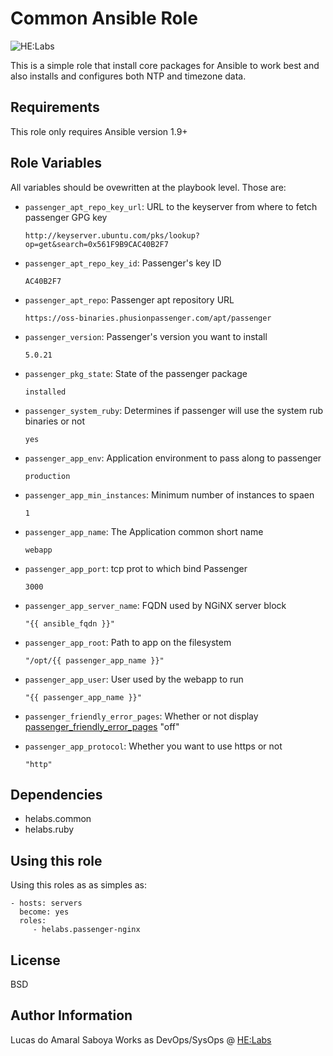 Common Ansible Role
=========

![HE:Labs](https://raw.githubusercontent.com/Helabs/helabs.github.com/master/images/logo.png "HE:Labs")

This is a simple role that install core packages for Ansible to work best and
also installs and configures both NTP and timezone data.

Requirements
------------

This role only requires Ansible version 1.9+

Role Variables
--------------

All variables should be ovewritten at the playbook level. Those are:

*   `passenger_apt_repo_key_url`: URL to the keyserver from where to fetch
passenger GPG key

        http://keyserver.ubuntu.com/pks/lookup?op=get&search=0x561F9B9CAC40B2F7

*   `passenger_apt_repo_key_id`: Passenger's key ID

        AC40B2F7

*   `passenger_apt_repo`: Passenger apt repository URL

        https://oss-binaries.phusionpassenger.com/apt/passenger

*   `passenger_version`: Passenger's version you want to install

        5.0.21

*   `passenger_pkg_state`: State of the passenger package

        installed

*   `passenger_system_ruby`: Determines if passenger will use the system rub
binaries or not

        yes

*   `passenger_app_env`: Application environment to pass along to passenger

        production

*   `passenger_app_min_instances`: Minimum number of instances to spaen

        1

*   `passenger_app_name`: The Application common short name

        webapp

*   `passenger_app_port`: tcp prot to which bind Passenger

        3000

*   `passenger_app_server_name`: FQDN used by NGiNX server block

        "{{ ansible_fqdn }}"

*   `passenger_app_root`: Path to app on the filesystem

        "/opt/{{ passenger_app_name }}"

*   `passenger_app_user`: User used by the webapp to run

        "{{ passenger_app_name }}"

*   `passenger_friendly_error_pages`: Whether or not display
[passenger_friendly_error_pages](https://www.phusionpassenger.com/library/config/nginx/reference/#passenger_friendly_error_pages)
        "off"

*   `passenger_app_protocol`: Whether you want to use https or not

        "http"

Dependencies
------------

*   helabs.common
*   helabs.ruby

Using this role
----------------

Using this roles as as simples as:

    - hosts: servers
      become: yes
      roles:
         - helabs.passenger-nginx

License
-------

BSD

Author Information
------------------

Lucas do Amaral Saboya Works as DevOps/SysOps @ [HE:Labs](https://www.helabs.com)
